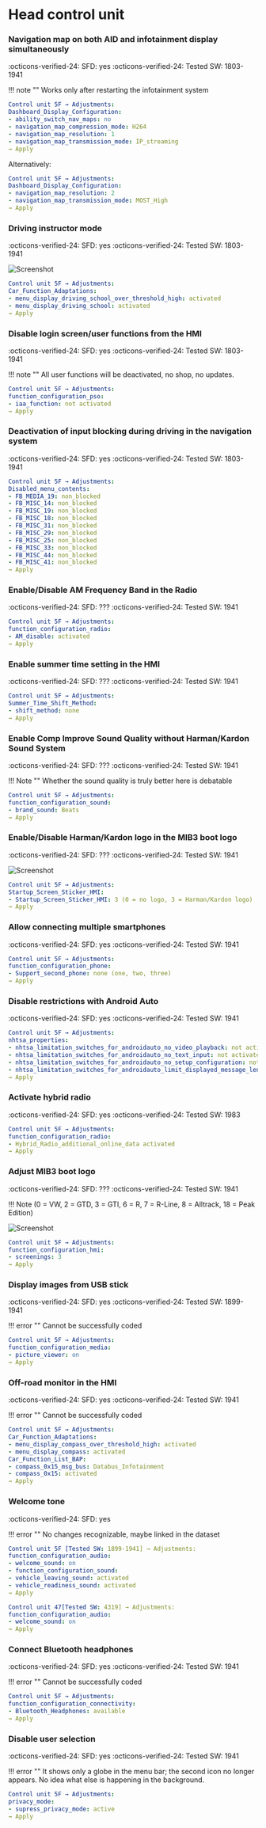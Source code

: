 # Head control unit

### Navigation map on both AID and infotainment display simultaneously

:octicons-verified-24: SFD: yes :octicons-verified-24: Tested SW: 1803-1941

!!! note ""
    Works only after restarting the infotainment system

``` yaml 
Control unit 5F → Adjustments:
Dashboard_Display_Configuration:
- ability_switch_nav_maps: no
- navigation_map_compression_mode: H264
- navigation_map_resolution: 1
- navigation_map_transmission_mode: IP_streaming
→ Apply
```

Alternatively:

``` yaml 
Control unit 5F → Adjustments:
Dashboard_Display_Configuration:
- navigation_map_resolution: 2
- navigation_map_transmission_mode: MOST_High
→ Apply
```

### Driving instructor mode

:octicons-verified-24: SFD: yes :octicons-verified-24: Tested SW: 1803-1941

![Screenshot](../images/MQB-Evo/MIB3_driver.png) 

``` yaml 
Control unit 5F → Adjustments:
Car_Function_Adaptations:
- menu_display_driving_school_over_threshold_high: activated
- menu_display_driving_school: activated
→ Apply
```

### Disable login screen/user functions from the HMI

:octicons-verified-24: SFD: yes :octicons-verified-24: Tested SW: 1803-1941

!!! note ""
    All user functions will be deactivated, no shop, no updates.

``` yaml 
Control unit 5F → Adjustments:
function_configuration_pso:
- iaa_function: not activated
→ Apply
```

### Deactivation of input blocking during driving in the navigation system

:octicons-verified-24: SFD: yes :octicons-verified-24: Tested SW: 1803-1941

``` yaml 
Control unit 5F → Adjustments:
Disabled_menu_contents:
- FB_MEDIA_19: non_blocked
- FB_MISC_14: non_blocked
- FB_MISC_19: non_blocked
- FB_MISC_18: non_blocked
- FB_MISC_31: non_blocked
- FB_MISC_29: non_blocked
- FB_MISC_25: non_blocked
- FB_MISC_33: non_blocked
- FB_MISC_44: non_blocked
- FB_MISC_41: non_blocked
→ Apply
```

### Enable/Disable AM Frequency Band in the Radio

:octicons-verified-24: SFD: ??? :octicons-verified-24: Tested SW: 1941

``` yaml 
Control unit 5F → Adjustments:
function_configuration_radio:
- AM_disable: activated
→ Apply
```

### Enable summer time setting in the HMI

:octicons-verified-24: SFD: ??? :octicons-verified-24: Tested SW: 1941

``` yaml 
Control unit 5F → Adjustments:
Summer_Time_Shift_Method:
- shift_method: none
→ Apply
```

### Enable Comp Improve Sound Quality without Harman/Kardon Sound System

:octicons-verified-24: SFD: ??? :octicons-verified-24: Tested SW: 1941

!!! Note ""
    Whether the sound quality is truly better here is debatable

``` yaml 
Control unit 5F → Adjustments:
function_configuration_sound:
- brand_sound: Beats
→ Apply
```

### Enable/Disable Harman/Kardon logo in the MIB3 boot logo

:octicons-verified-24: SFD: ??? :octicons-verified-24: Tested SW: 1941

![Screenshot](../images/MQB-Evo/MIB3_harman_logo.png)   

``` yaml 
Control unit 5F → Adjustments:
Startup_Screen_Sticker_HMI:
- Startup_Screen_Sticker_HMI: 3 (0 = no logo, 3 = Harman/Kardon logo)
→ Apply
```

### Allow connecting multiple smartphones

:octicons-verified-24: SFD: yes :octicons-verified-24: Tested SW: 1941

``` yaml 
Control unit 5F → Adjustments:
function_configuration_phone:
- Support_second_phone: none (one, two, three)
→ Apply
```

### Disable restrictions with Android Auto

:octicons-verified-24: SFD: yes :octicons-verified-24: Tested SW: 1941

``` yaml 
Control unit 5F → Adjustments:
nhtsa_properties:
- nhtsa_limitation_switches_for_androidauto_no_video_playback: not activated
- nhtsa_limitation_switches_for_androidauto_no_text_input: not activated
- nhtsa_limitation_switches_for_androidauto_no_setup_configuration: not activated
- nhtsa_limitation_switches_for_androidauto_limit_displayed_message_length: not activated
→ Apply
```

### Activate hybrid radio

:octicons-verified-24: SFD: yes :octicons-verified-24: Tested SW: 1983

``` yaml 
Control unit 5F → Adjustments:
function_configuration_radio:
- Hybrid_Radio_additional_online_data activated
→ Apply
```

### Adjust MIB3 boot logo

:octicons-verified-24: SFD: ??? :octicons-verified-24: Tested SW: 1941

!!! Note
    (0 = VW, 2 = GTD, 3 = GTI, 6 = R, 7 = R-Line, 8 = Alltrack, 18 = Peak Edition)

![Screenshot](../images/MQB-Evo/MIB3_boot_logo.png)  

``` yaml 
Control unit 5F → Adjustments:
function_configuration_hmi:
- screenings: 3
→ Apply
```

### Display images from USB stick

:octicons-verified-24: SFD: yes :octicons-verified-24: Tested SW: 1899-1941

!!! error ""
    Cannot be successfully coded

``` yaml 
Control unit 5F → Adjustments:
function_configuration_media:
- picture_viewer: on
→ Apply
```

### Off-road monitor in the HMI

:octicons-verified-24: SFD: yes :octicons-verified-24: Tested SW: 1941

!!! error ""
    Cannot be successfully coded

``` yaml 
Control unit 5F → Adjustments:
Car_Function_Adaptations:
- menu_display_compass_over_threshold_high: activated
- menu_display_compass: activated
Car_Function_List_BAP:
- compass_0x15_msg_bus: Databus_Infotainment
- compass_0x15: activated
→ Apply
```

### Welcome tone

:octicons-verified-24: SFD: yes

!!! error ""
    No changes recognizable, maybe linked in the dataset

``` yaml 
Control unit 5F [Tested SW: 1899-1941] → Adjustments:
function_configuration_audio:
- welcome_sound: on
- function_configuration_sound:
- vehicle_leaving_sound: activated
- vehicle_readiness_sound: activated
→ Apply
```

``` yaml 
Control unit 47[Tested SW: 4319] → Adjustments:
function_configuration_audio:
- welcome_sound: on
→ Apply
```

### Connect Bluetooth headphones

:octicons-verified-24: SFD: yes :octicons-verified-24: Tested SW: 1941

!!! error ""
    Cannot be successfully coded

``` yaml 
Control unit 5F → Adjustments:
function_configuration_connectivity:
- Bluetooth_Headphones: available
→ Apply
```

### Disable user selection

:octicons-verified-24: SFD: yes :octicons-verified-24: Tested SW: 1941

!!! error ""
    It shows only a globe in the menu bar; the second icon no longer appears. No idea what else is happening in the background.

``` yaml 
Control unit 5F → Adjustments:
privacy_mode:
- supress_privacy_mode: active
→ Apply
```